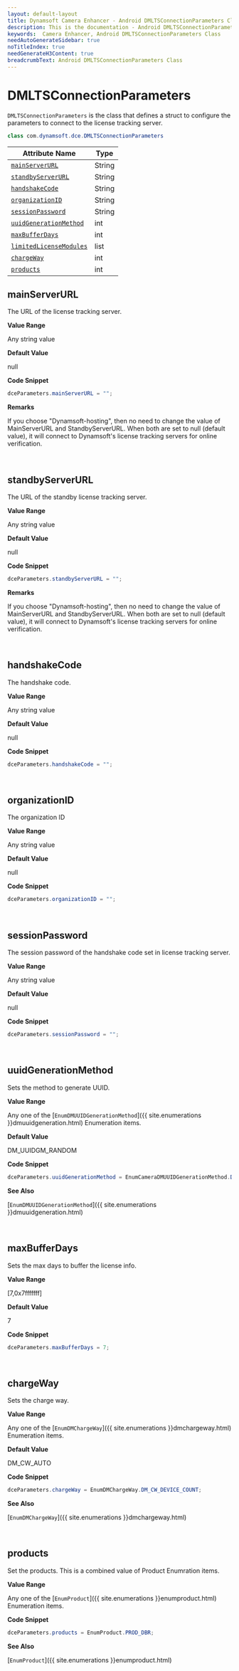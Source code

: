 ```yaml
---
layout: default-layout
title: Dynamsoft Camera Enhancer - Android DMLTSConnectionParameters Class
description: This is the documentation - Android DMLTSConnectionParameters Class page of Dynamsoft Camera Enhancer.
keywords:  Camera Enhancer, Android DMLTSConnectionParameters Class
needAutoGenerateSidebar: true
noTitleIndex: true
needGenerateH3Content: true
breadcrumbText: Android DMLTSConnectionParameters Class
---
```


# DMLTSConnectionParameters

`DMLTSConnectionParameters` is the class that defines a struct to configure the parameters to connect to the license tracking server.

```java
class com.dynamsoft.dce.DMLTSConnectionParameters
```

| Attribute Name | Type |
|------|------|
| [`mainServerURL`](#mainserverurl) | String |
| [`standbyServerURL`](#standbyserverurl) | String |
| [`handshakeCode`](#handshakecode) | String |
| [`organizationID`](#organizationid) | String |
| [`sessionPassword`](#sessionpassword) | String |
| [`uuidGenerationMethod`](#uuidgenerationmethod) | int |
| [`maxBufferDays`](#maxbufferdays) | int |
| [`limitedLicenseModules`](#limitedlicensemodules) | list |
| [`chargeWay`](#chargeway) | int |
| [`products`](#products) | int |

## mainServerURL

The URL of the license tracking server.

**Value Range**

Any string value

**Default Value**

null

**Code Snippet**

```java
dceParameters.mainServerURL = "";
```

**Remarks**

If you choose "Dynamsoft-hosting", then no need to change the value of MainServerURL and StandbyServerURL. When both are set to null (default value), it will connect to Dynamsoft's license tracking servers for online verification.

&nbsp;

## standbyServerURL

The URL of the standby license tracking server.

**Value Range**

Any string value

**Default Value**

null

**Code Snippet**

```java
dceParameters.standbyServerURL = "";
```

**Remarks**

If you choose "Dynamsoft-hosting", then no need to change the value of MainServerURL and StandbyServerURL. When both are set to null (default value), it will connect to Dynamsoft's license tracking servers for online verification.

&nbsp;

## handshakeCode

The handshake code.

**Value Range**

Any string value

**Default Value**

null

**Code Snippet**

```java
dceParameters.handshakeCode = "";
```

&nbsp;

## organizationID

The organization ID

**Value Range**

Any string value

**Default Value**

null

**Code Snippet**

```java
dceParameters.organizationID = "";
```

&nbsp;

## sessionPassword

The session password of the handshake code set in license tracking server.

**Value Range**

Any string value

**Default Value**

null

**Code Snippet**

```java
dceParameters.sessionPassword = "";
```

&nbsp;

## uuidGenerationMethod

Sets the method to generate UUID.

**Value Range**

Any one of the [`EnumDMUUIDGenerationMethod`]({{ site.enumerations }}dmuuidgeneration.html) Enumeration items.

**Default Value**

DM_UUIDGM_RANDOM

**Code Snippet**

```java
dceParameters.uuidGenerationMethod = EnumCameraDMUUIDGenerationMethod.DM_UUIDGM_RANDOM;
```

**See Also**  

[`EnumDMUUIDGenerationMethod`]({{ site.enumerations }}dmuuidgeneration.html)

&nbsp;


## maxBufferDays

Sets the max days to buffer the license info.

**Value Range**

[7,0x7fffffff]  

**Default Value**

7

**Code Snippet**


```java
dceParameters.maxBufferDays = 7;
```


&nbsp;

## chargeWay

Sets the charge way.

**Value Range**

Any one of the [`EnumDMChargeWay`]({{ site.enumerations }}dmchargeway.html) Enumeration items.

**Default Value**

DM_CW_AUTO

**Code Snippet**

```java
dceParameters.chargeWay = EnumDMChargeWay.DM_CW_DEVICE_COUNT;
```

**See Also**  

[`EnumDMChargeWay`]({{ site.enumerations }}dmchargeway.html)

&nbsp;

## products

Set the products. This is a combined value of Product Enumration items.

**Value Range**

Any one of the [`EnumProduct`]({{ site.enumerations }}enumproduct.html) Enumeration items.

**Code Snippet**

```java
dceParameters.products = EnumProduct.PROD_DBR;
```

**See Also**  

[`EnumProduct`]({{ site.enumerations }}enumproduct.html)
